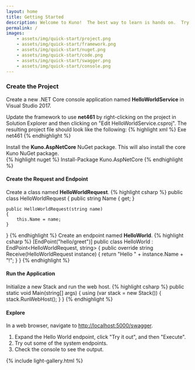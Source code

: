 ```yaml
---
layout: home
title: Getting Started
description: Welcome to Kuno!  The best way to learn is hands on.  Try the Quick Start below.
permalink: /
images:
    - assets/img/quick-start/project.png
    - assets/img/quick-start/framework.png
    - assets/img/quick-start/nuget.png
    - assets/img/quick-start/code.png
    - assets/img/quick-start/swagger.png
    - assets/img/quick-start/console.png
---
```




### Create the Project
Create a new .NET Core console application named **HelloWorldService** in Visual Studio 2017.


Update the framework to use **net461** by right-clicking on the project in 
Solution Explorer and then clicking on "Edit HelloWorldService.csproj".  The resulting project file should look like the following:
{% highlight xml %}
<Project Sdk="Microsoft.NET.Sdk">
  <PropertyGroup>
    <OutputType>Exe</OutputType>
    <TargetFramework>net461</TargetFramework>
  </PropertyGroup>
</Project>
{% endhighlight %}

Install the **Kuno.AspNetCore** NuGet package.  This will also install the core Kuno NuGet package.  
{% highlight nuget %}
Install-Package Kuno.AspNetCore
{% endhighlight %}

#### Create the Request and Endpoint

Create a class named **HelloWorldRequest**.
{% highlight csharp %}
public class HelloWorldRequest
{
    public string Name { get; }

    public HelloWorldRequest(string name)
    {
        this.Name = name;
    }
}
{% endhighlight %}
Create an endpoint named **HelloWorld**.
{% highlight csharp %}
[EndPoint("hello/greet")]
public class HelloWorld : EndPoint<HelloWorldRequest, string>
{
    public override string Receive(HelloWorldRequest instance)
    {
        return "Hello " + instance.Name + "!";
    }
}
{% endhighlight %}

#### Run the Application
Initialize a new Stack and run the web host.
{% highlight csharp %}
public static void Main(string[] args)
{
    using (var stack = new Stack())
    {
        stack.RunWebHost();
    }
}
{% endhighlight %}

#### Explore
In a web browser, navigate to [http://localhost:5000/swagger](http://localhost:5000/swagger).

1. Expand the Hello World endpoint, click "Try it out", and then "Execute".
2. Try out some of the system endpoints.
3. Check the console to see the output.

{% include light-gallery.html %}
<!--
{% include carousel.html %}-->